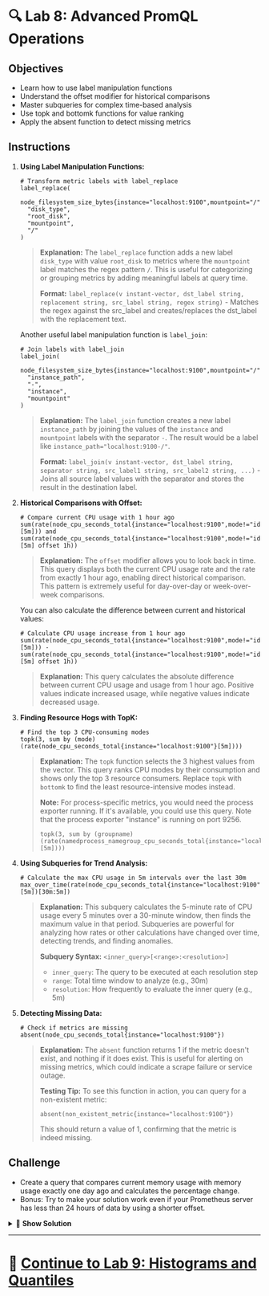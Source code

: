 # 🔍 Lab 8: Advanced PromQL Operations

## Objectives
- Learn how to use label manipulation functions
- Understand the offset modifier for historical comparisons
- Master subqueries for complex time-based analysis
- Use topk and bottomk functions for value ranking
- Apply the absent function to detect missing metrics

## Instructions

1. **Using Label Manipulation Functions:**
   ```
   # Transform metric labels with label_replace
   label_replace(
     node_filesystem_size_bytes{instance="localhost:9100",mountpoint="/"},
     "disk_type",
     "root_disk",
     "mountpoint",
     "/"
   )
   ```
   
   > **Explanation:** The `label_replace` function adds a new label `disk_type` with value `root_disk` to metrics where the `mountpoint` label matches the regex pattern `/`. This is useful for categorizing or grouping metrics by adding meaningful labels at query time.
   >
   > **Format:** `label_replace(v instant-vector, dst_label string, replacement string, src_label string, regex string)` - Matches the regex against the src_label and creates/replaces the dst_label with the replacement text.

   Another useful label manipulation function is `label_join`:
   
   ```
   # Join labels with label_join
   label_join(
     node_filesystem_size_bytes{instance="localhost:9100",mountpoint="/"},
     "instance_path",
     "-",
     "instance",
     "mountpoint"
   )
   ```
   
   > **Explanation:** The `label_join` function creates a new label `instance_path` by joining the values of the `instance` and `mountpoint` labels with the separator `-`. The result would be a label like `instance_path="localhost:9100-/"`.
   >
   > **Format:** `label_join(v instant-vector, dst_label string, separator string, src_label1 string, src_label2 string, ...)` - Joins all source label values with the separator and stores the result in the destination label.

2. **Historical Comparisons with Offset:**
   ```
   # Compare current CPU usage with 1 hour ago
   sum(rate(node_cpu_seconds_total{instance="localhost:9100",mode!="idle"}[5m])) and sum(rate(node_cpu_seconds_total{instance="localhost:9100",mode!="idle"}[5m] offset 1h))
   ```
   
   > **Explanation:** The `offset` modifier allows you to look back in time. This query displays both the current CPU usage rate and the rate from exactly 1 hour ago, enabling direct historical comparison. This pattern is extremely useful for day-over-day or week-over-week comparisons.
   
   You can also calculate the difference between current and historical values:
   
   ```
   # Calculate CPU usage increase from 1 hour ago
   sum(rate(node_cpu_seconds_total{instance="localhost:9100",mode!="idle"}[5m])) - sum(rate(node_cpu_seconds_total{instance="localhost:9100",mode!="idle"}[5m] offset 1h))
   ```
   
   > **Explanation:** This query calculates the absolute difference between current CPU usage and usage from 1 hour ago. Positive values indicate increased usage, while negative values indicate decreased usage.

3. **Finding Resource Hogs with TopK:**
   ```
   # Find the top 3 CPU-consuming modes
   topk(3, sum by (mode) (rate(node_cpu_seconds_total{instance="localhost:9100"}[5m])))
   ```
   
   > **Explanation:** The `topk` function selects the 3 highest values from the vector. This query ranks CPU modes by their consumption and shows only the top 3 resource consumers. Replace `topk` with `bottomk` to find the least resource-intensive modes instead.
   >
   > **Note:** For process-specific metrics, you would need the process exporter running. If it's available, you could use this query. Note that the process exporter "instance" is running on port 9256.
   > ```
   > topk(3, sum by (groupname) (rate(namedprocess_namegroup_cpu_seconds_total{instance="localhost:9256"}[5m])))
   > ```

4. **Using Subqueries for Trend Analysis:**
   ```
   # Calculate the max CPU usage in 5m intervals over the last 30m
   max_over_time(rate(node_cpu_seconds_total{instance="localhost:9100",mode="user"}[5m])[30m:5m])
   ```
   
   > **Explanation:** This subquery calculates the 5-minute rate of CPU usage every 5 minutes over a 30-minute window, then finds the maximum value in that period. Subqueries are powerful for analyzing how rates or other calculations have changed over time, detecting trends, and finding anomalies.
   >
   > **Subquery Syntax:** `<inner_query>[<range>:<resolution>]`
   > - `inner_query`: The query to be executed at each resolution step
   > - `range`: Total time window to analyze (e.g., 30m)
   > - `resolution`: How frequently to evaluate the inner query (e.g., 5m)

5. **Detecting Missing Data:**
   ```
   # Check if metrics are missing
   absent(node_cpu_seconds_total{instance="localhost:9100"})
   ```
   
   > **Explanation:** The `absent` function returns 1 if the metric doesn't exist, and nothing if it does exist. This is useful for alerting on missing metrics, which could indicate a scrape failure or service outage.
   >
   > **Testing Tip:** To see this function in action, you can query for a non-existent metric:
   > ```
   > absent(non_existent_metric{instance="localhost:9100"})
   > ```
   > This should return a value of 1, confirming that the metric is indeed missing.

## Challenge
- Create a query that compares current memory usage with memory usage exactly one day ago and calculates the percentage change.
- Bonus: Try to make your solution work even if your Prometheus server has less than 24 hours of data by using a shorter offset.

<details>
<summary>🧠 <b>Show Solution</b></summary>

To compare current memory usage with memory usage from one day ago and calculate the percentage change:

1. **Build the query step by step:**

   **Step 1: Create a query for current memory usage percentage:**
   ```
   100 * (1 - (node_memory_MemAvailable_bytes{instance="localhost:9100"} / node_memory_MemTotal_bytes{instance="localhost:9100"}))
   ```

   **Step 2: Create a query for memory usage percentage from one day ago:**
   ```
   100 * (1 - (node_memory_MemAvailable_bytes{instance="localhost:9100"} offset 1d / node_memory_MemTotal_bytes{instance="localhost:9100"} offset 1d))
   ```

   **Step 3: Calculate the percentage change between them:**
   ```
   (
     (100 * (1 - (node_memory_MemAvailable_bytes{instance="localhost:9100"} / node_memory_MemTotal_bytes{instance="localhost:9100"})))
     -
     (100 * (1 - (node_memory_MemAvailable_bytes{instance="localhost:9100"} offset 1d / node_memory_MemTotal_bytes{instance="localhost:9100"} offset 1d)))
   )
   /
   (100 * (1 - (node_memory_MemAvailable_bytes{instance="localhost:9100"} offset 1d / node_memory_MemTotal_bytes{instance="localhost:9100"} offset 1d)))
   * 100
   ```

   The final query calculates the percent difference by:
   1. Subtracting the old memory usage from the current usage
   2. Dividing by the old usage to get the relative change
   3. Multiplying by 100 to convert to a percentage

   Positive values indicate increased memory usage compared to yesterday, while negative values indicate decreased usage.

2. **For testing in environments with limited historical data:**
   ```
   # Use 10m offset instead of 1d
   (
   (100 * (1 - (node_memory_MemAvailable_bytes{instance="localhost:9100"} / node_memory_MemTotal_bytes{instance="localhost:9100"})))
   -
   (100 * (1 - (node_memory_MemAvailable_bytes{instance="localhost:9100"} offset 10m / node_memory_MemTotal_bytes{instance="localhost:9100"} offset 10m)))
   )
   /
   (100 * (1 - (node_memory_MemAvailable_bytes{instance="localhost:9100"} offset 10m / node_memory_MemTotal_bytes{instance="localhost:9100"} offset 10m)))
   * 100
   ```

3. **For better readability in production, you could use recording rules to simplify this complex query:**
   ```yaml
   # In prometheus.yml rules section:
   groups:
     - name: memory_usage
       rules:
         - record: memory_usage_percent
           expr: 100 * (1 - (node_memory_MemAvailable_bytes{instance="localhost:9100"} / node_memory_MemTotal_bytes{instance="localhost:9100"}))
   ```

   Then you could write a simpler comparison query:
   ```
   (memory_usage_percent - memory_usage_percent offset 1d) / memory_usage_percent offset 1d * 100
   ```

> **Note:** The offset duration (1d, 1h, etc.) must be less than or equal to your Prometheus retention period. If you're just setting up Prometheus, start with a small offset like 15m or 1h.

</details>

---

# 🌟 [Continue to Lab 9: Histograms and Quantiles](../Advanced/Lab9_Histograms_Quantiles.md)
